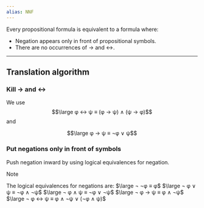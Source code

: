 ```yaml
---
alias: NNF
---
```

Every propositional formula is equivalent to a formula where:
- Negation appears only in front of propositional symbols.
- There are no occurrences of $→$ and $↔$.

---


## Translation algorithm

### Kill $→$ and $↔$

We use
$$\large φ ↔ ψ ≡ (φ → ψ) ∧ (ψ → φ)$$
and

$$\large φ → ψ ≡ ¬φ ∨ ψ$$

### Put negations only in front of symbols

Push negation inward by using
logical equivalences for
negation.


> [!note]
> The logical equivalences for negations are:
> $\large ¬ ¬φ ≡ φ$
> $\large ¬ φ ∨ ψ ≡ ¬φ ∧ ¬ψ$
> $\large ¬ φ ∧ ψ ≡ ¬φ ∨ ¬ψ$
> $\large ¬ φ → ψ ≡ φ ∧ ¬ψ$
> $\large ¬ φ ↔ ψ ≡ φ ∧ ¬ψ ∨ (¬φ ∧ ψ)$

